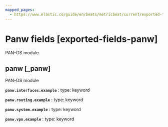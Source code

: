```yaml
---
mapped_pages:
  - https://www.elastic.co/guide/en/beats/metricbeat/current/exported-fields-panw.html
---
```


# Panw fields [exported-fields-panw]

PAN-OS module


## panw [_panw]

PAN-OS module

**`panw.interfaces.example`**
:   type: keyword


**`panw.routing.example`**
:   type: keyword


**`panw.system.example`**
:   type: keyword


**`panw.vpn.example`**
:   type: keyword


